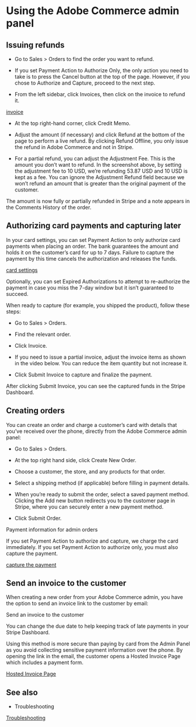 # Using the Adobe Commerce admin panel

## Issuing refunds

- Go to Sales > Orders to find the order you want to refund.

- If you set Payment Action to Authorize Only, the only action you need to take is to press the Cancel button at the top of the page. However, if you chose to Authorize and Capture, proceed to the next step.

- From the left sidebar, click Invoices, then click on the invoice to refund it.

[invoice](/api/invoices)

- At the top right-hand corner, click Credit Memo.

- Adjust the amount (if necessary) and click Refund at the bottom of the page to perform a live refund. By clicking Refund Offline, you only issue the refund in Adobe Commerce and not in Stripe.

- For a partial refund, you can adjust the Adjustment Fee. This is the amount you don’t want to refund. In the screenshot above, by setting the adjustment fee to 10 USD, we’re refunding 53.87 USD and 10 USD is kept as a fee. You can ignore the Adjustment Refund field because we won’t refund an amount that is greater than the original payment of the customer.

The amount is now fully or partially refunded in Stripe and a note appears in the Comments History of the order.

## Authorizing card payments and capturing later

In your card settings, you can set Payment Action to only authorize card payments when placing an order. The bank guarantees the amount and holds it on the customer’s card for up to 7 days. Failure to capture the payment by this time cancels the authorization and releases the funds.

[card settings](/connectors/adobe-commerce/configuration#payments)

Optionally, you can set Expired Authorizations to attempt to re-authorize the payment in case you miss the 7-day window but it isn’t guaranteed to succeed.

When ready to capture (for example, you shipped the product), follow these steps:

- Go to Sales > Orders.

- Find the relevant order.

- Click Invoice.

- If you need to issue a partial invoice, adjust the invoice items as shown in the video below. You can reduce the item quantity but not increase it.

- Click Submit Invoice to capture and finalize the payment.

After clicking Submit Invoice, you can see the captured funds in the Stripe Dashboard.

## Creating orders

You can create an order and charge a customer’s card with details that you’ve received over the phone, directly from the Adobe Commerce admin panel:

- Go to Sales > Orders.

- At the top right hand side, click Create New Order.

- Choose a customer, the store, and any products for that order.

- Select a shipping method (if applicable) before filling in payment details.

- When you’re ready to submit the order, select a saved payment method. Clicking the Add new button redirects you to the customer page in Stripe, where you can securely enter a new payment method.

- Click Submit Order.

Payment information for admin orders

If you set Payment Action to authorize and capture, we charge the card immediately. If you set Payment Action to authorize only, you must also capture the payment.

[capture the payment](#capturing-later)

## Send an invoice to the customer

When creating a new order from your Adobe Commerce admin, you have the option to send an invoice link to the customer by email:

Send an invoice to the customer

You can change the due date to help keeping track of late payments in your Stripe Dashboard.

Using this method is more secure than paying by card from the Admin Panel as you avoid collecting sensitive payment information over the phone. By opening the link in the email, the customer opens a Hosted Invoice Page which includes a payment form.

[Hosted Invoice Page](/invoicing/hosted-invoice-page)

## See also

- Troubleshooting

[Troubleshooting](/connectors/adobe-commerce/troubleshooting)
